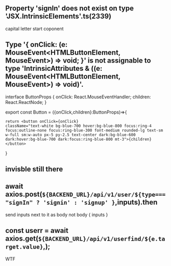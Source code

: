 ## Property 'signIn' does not exist on type 'JSX.IntrinsicElements'.ts(2339)
capital letter start coponent 


## Type '{ onClick: (e: MouseEvent<HTMLButtonElement, MouseEvent>) => void; }' is not assignable to type 'IntrinsicAttributes & ((e: MouseEvent<HTMLButtonElement, MouseEvent>) => void)'.


interface ButtonProps {
    onClick: React.MouseEventHandler<HTMLButtonElement>;
    children: React.ReactNode;
  }

export const Button = ({onClick,children}:ButtonProps)=>{

    return <button onClick={onClick}
    className="text-white bg-blue-700 hover:bg-blue-800 focus:ring-4 focus:outline-none focus:ring-blue-300 font-medium rounded-lg text-sm w-full sm:w-auto px-5 py-2.5 text-center dark:bg-blue-600 dark:hover:bg-blue-700 dark:focus:ring-blue-800 mt-3">{children}</button>
}


## invisble still there 

## await axios.post(`${BACKEND_URL}/api/v1/user/${type==="signIn" ? 'signin' : 'signup' }`,inputs).then
send inputs next to it as body not 
body {
  inputs
}

##         const userr = await axios.get(`${BACKEND_URL}/api/v1/userfind/${e.target.value}`,);
WTF 